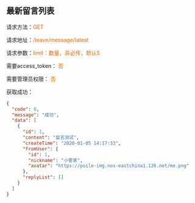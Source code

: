 ## 最新留言列表

<p>请求方法：<span style="color:#e96900">GET</p>
<p>请求地址：<span style="color:#e96900">/leave/message/latest</span></p>
<p>请求参数：<span style="color:#e96900">limit：数量，非必传，默认5</span></p>
<p>需要access_token： <span style="color:#e96900">否</span></p>
<p>需要管理员权限： <span style="color:#e96900">否</span></p>

获取成功：
```json
{
  "code": 0,
  "message": "成功",
  "data": [
    {
      "id": 1,
      "content": "留言测试",
      "createTime": "2020-01-05 14:17:33",
      "fromUser": {
        "id": 1,
        "nickname": "小管家",
        "avatar": "https://poile-img.nos-eastchina1.126.net/me.png"
      },
      "replyList": []
    }
  ]
}
```

